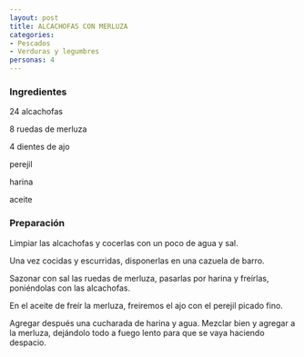 ```yaml
---
layout: post
title: ALCACHOFAS CON MERLUZA
categories:
- Pescados
- Verduras y legumbres
personas: 4 
---
```

<h3>Ingredientes</h3>
24 alcachofas

8 ruedas de merluza

4 dientes de ajo

perejil

harina

aceite

<h3>Preparación</h3>
Limpiar las alcachofas y cocerlas con un poco de agua y sal.

Una vez cocidas y escurridas, disponerlas en una cazuela de barro.

Sazonar con sal las ruedas de merluza, pasarlas por harina y freírlas, poniéndolas con las alcachofas.

En el aceite de freír la merluza, freiremos el ajo con el perejil picado fino.

Agregar después una cucharada de harina y agua. Mezclar bien y agregar a la merluza, dejándolo todo a fuego lento para que se vaya haciendo despacio.